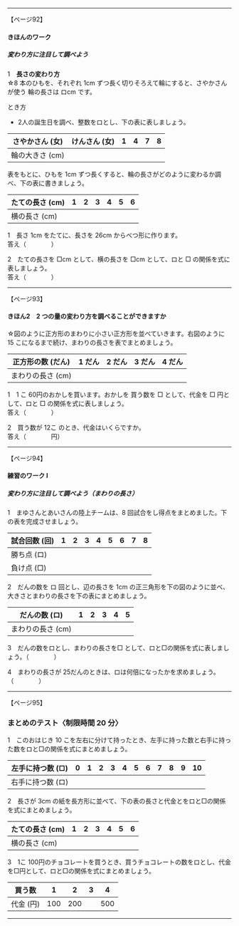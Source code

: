 


---

【ページ92】

#### きほんのワーク
##### 変わり方に注目して調べよう

1　**長さの変わり方**  
☆8 本のひもを、それぞれ 1cm ずつ長く切りそろえて輪にすると、さやかさんが使う 輪の長さは ロcm です。

とき方
- 2人の誕生日を調べ、整数をロとし、下の表に表しましょう。

| さやかさん (女) | けんさん (女) |  1 | 4 | 7 | 8 |
|-----------------|-------------|----|---|---|---|
| 輪の大きさ (cm) |             |    |   |   |   |

表をもとに、ひもを 1cm ずつ長くすると、輪の長さがどのように変わるか調べ、下の表に書きましょう。

| たての長さ (cm) | 1 | 2 | 3 | 4 | 5 | 6 |
|-----------------|---|---|---|---|---|---|
| 横の長さ (cm)   |   |   |   |   |   |   |

1　長さ 1cm をたてに、長さを 26cm からべつ形に作ります。  
答え（　　　　）

2　たての長さを □cm として、横の長さを □cm として、ロと □ の関係を式に表しましょう。  
答え（　　　　）

---

【ページ93】

#### きほん2　2 つの量の変わり方を調べることができますか

☆図のように正方形のまわりに小さい正方形を並べていきます。右図のように 15 こになるまで続け、まわりの長さを表でまとめましょう。

| 正方形の数 (だん) | 1 だん | 2 だん | 3 だん | 4 だん |
|------------------|--------|--------|--------|--------|
| まわりの長さ (cm)|        |        |        |        |

1　1 こ 60円のおかしを買います。おかしを 買う数を □ として、代金を □ 円として、ロと □ の関係を式に表しましょう。  
答え（　　　　）

2　買う数が 12こ のとき、代金はいくらですか。  
答え（　　　　円）

---

【ページ94】

#### 練習のワーク Ⅰ
##### 変わり方に注目して調べよう（まわりの長さ）

1　まゆさんとあいさんの陸上チームは、8 回試合をし得点をまとめました。下の表を完成させましょう。

| 試合回数 (回) | 1 | 2 | 3 | 4 | 5 | 6 | 7 | 8 |
|--------------|---|---|---|---|---|---|---|---|
| 勝ち点 (ロ)  |   |   |   |   |   |   |   |   |
| 負け点 (□)   |   |   |   |   |   |   |   |   |

2　だんの数を ロ 回とし、辺の長さを 1cm の正三角形を下の図のように並べ、大きさとまわりの長さを下の表にまとめましょう。

| だんの数 (ロ) | 1 | 2 | 3 | 4 | 5 |
|--------------|---|---|---|---|---|
| まわりの長さ (cm)| | | | | |

3　だんの数をロとし、まわりの長さを□ として、ロと□の関係を式に表しましょう。（　　　　）

4　まわりの長さが 25だんのときは、ロは何倍になったかを求めましょう。（　　　　）

---

【ページ95】

### まとめのテスト〈制限時間 20 分〉

1　このおはじき 10 こを左右に分けて持ったとき、左手に持った数と右手に持った数をロと□の関係を式にまとめましょう。

| 左手に持つ数 (□) | 0 | 1 | 2 | 3 | 4 | 5 | 6 | 7 | 8 | 9 | 10 |
|------------------|---|---|---|---|---|---|---|---|---|---|----|
| 右手に持つ数 (ロ) |   |   |   |   |   |   |   |   |   |   |    |

2　長さが 3cm の紙を長方形に並べて、下の表の長さと代金とをロと□の関係を式にまとめましょう。

| たての長さ (cm) | 1 | 2 | 3 | 4 | 5 | 6 |
|-----------------|---|---|---|---|---|---|
| 横の長さ (cm)   |   |   |   |   |   |   |

3　1こ 100円のチョコレートを買うとき、買うチョコレートの数をロとし、代金を□円として、ロと□の関係を式にまとめましょう。

| 買う数 | 1 | 2 | 3 | 4 |
|-------|---|---|---|---|
| 代金 (円)|100|200|   |500|

---



